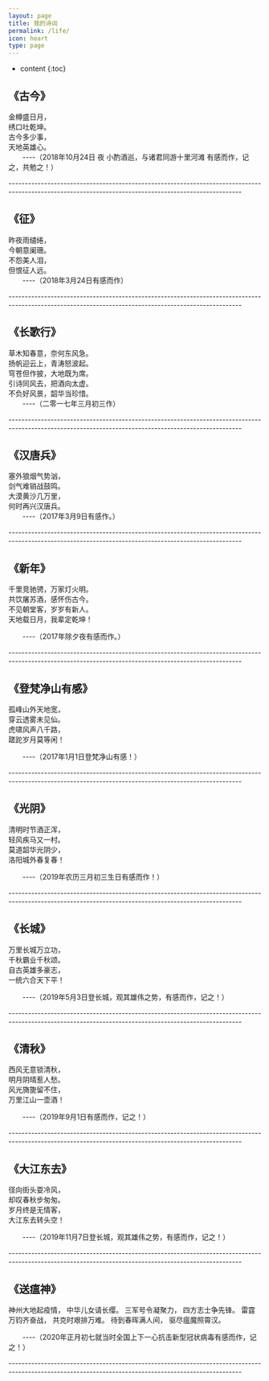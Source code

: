 ```yaml
---
layout: page
title: 我的诗词
permalink: /life/
icon: heart
type: page
---
```


* content
{:toc}

## 《古今》

金樽盛日月，  
绣口吐乾坤。  
古今多少事，  
天地英雄心。  
     &ensp;&ensp;&ensp;&ensp;----（2018年10月24日 夜 小酌酒巡，与诸君同游十里河滩 有感而作，记之，共勉之！）

*------------------------------------------------------------------------------------------------------------------------------------------------------*


## 《征》

昨夜雨缱绻，  
今朝意阑珊。  
不怨美人泪，  
但恨征人远。  
     &ensp;&ensp;&ensp;&ensp;----（2018年3月24日有感而作）

*------------------------------------------------------------------------------------------------------------------------------------------------------*



## 《长歌行》

草木知春意，奈何东风急。  
扬帆迎云上，青涛怒波起。  
穹苍但作披，大地既为席。  
引诗同风去，把酒向太虚。  
不负好风景，韶华当珍惜。  
   &ensp;&ensp;&ensp;&ensp;----（二零一七年三月初三作）

*------------------------------------------------------------------------------------------------------------------------------------------------------*




## 《汉唐兵》

塞外狼烟气势汹，  
剑气难销战鼓鸣。  
大漠黄沙几万里，  
何时再兴汉唐兵。  
  &ensp;&ensp;&ensp;&ensp;----（2017年3月9日有感作。）

*------------------------------------------------------------------------------------------------------------------------------------------------------*




## 《新年》

千里竞驰骋，万家灯火明。  
共饮屠苏酒，感怀伤古今。  
不见朝堂客，岁岁有新人。  
天地载日月，我辈定乾坤！  
 
  &ensp;&ensp;&ensp;&ensp;----（2017年除夕夜有感而作。）

*------------------------------------------------------------------------------------------------------------------------------------------------------*



## 《登梵净山有感》

孤峰山外天地宽，  
穿云透雾未见仙。  
虎啸风声八千路，  
蹉跎岁月莫等闲！  
  
 
  &ensp;&ensp;&ensp;&ensp;----（2017年1月1日登梵净山有感！）

*------------------------------------------------------------------------------------------------------------------------------------------------------*



## 《光阴》

清明时节酒正浑，  
轻风疾马又一村。  
莫道韶华光阴少，  
洛阳城外春复春！  
  
 
  &ensp;&ensp;&ensp;&ensp;----（2019年农历三月初三生日有感而作！）

*------------------------------------------------------------------------------------------------------------------------------------------------------*




## 《长城》

万里长城万立功，  
千秋霸业千秋颂。  
自古英雄多豪志，  
一统六合天下平！  
  
 
  &ensp;&ensp;&ensp;&ensp;----（2019年5月3日登长城，观其雄伟之势，有感而作，记之！）

*------------------------------------------------------------------------------------------------------------------------------------------------------*



## 《清秋》

西风无意锁清秋，  
明月阴晴惹人愁。  
风光旖旎留不住，  
万里江山一壶酒！  
  
 
  &ensp;&ensp;&ensp;&ensp;----（2019年9月1日有感而作，记之！）

*------------------------------------------------------------------------------------------------------------------------------------------------------*



## 《大江东去》

径向街头耍冷风，  
却叹春秋步匆匆。  
岁月终是无情客，  
大江东去转头空！  
  
 
  &ensp;&ensp;&ensp;&ensp;----（2019年11月7日登长城，观其雄伟之势，有感而作，记之！）

*------------------------------------------------------------------------------------------------------------------------------------------------------*



## 《送瘟神》

神州大地起疫情， 中华儿女请长缨。
三军号令凝聚力， 四方志士争先锋。
雷霆万钧齐奋战， 共克时艰排万难。
待到春晖满人间，  驱尽瘟魔照霄汉。
  
 
  &ensp;&ensp;&ensp;&ensp;----（2020年正月初七就当时全国上下一心抗击新型冠状病毒有感而作，记之！）

*------------------------------------------------------------------------------------------------------------------------------------------------------*



